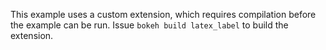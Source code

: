 This example uses a custom extension, which requires compilation before
the example can be run. Issue ``bokeh build latex_label`` to build the
extension.
